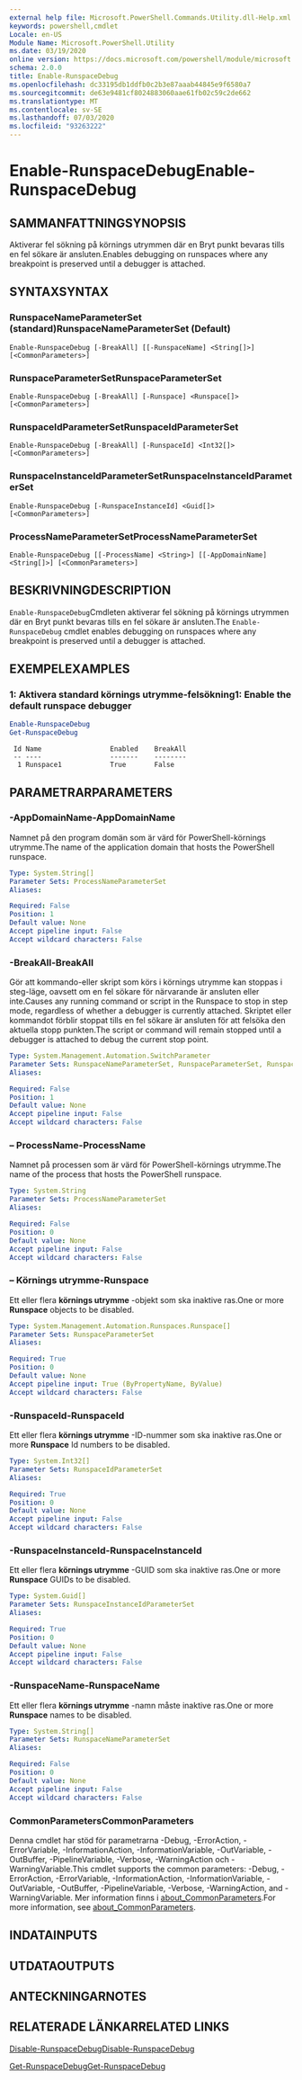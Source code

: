 ```yaml
---
external help file: Microsoft.PowerShell.Commands.Utility.dll-Help.xml
keywords: powershell,cmdlet
Locale: en-US
Module Name: Microsoft.PowerShell.Utility
ms.date: 03/19/2020
online version: https://docs.microsoft.com/powershell/module/microsoft.powershell.utility/enable-runspacedebug?view=powershell-7&WT.mc_id=ps-gethelp
schema: 2.0.0
title: Enable-RunspaceDebug
ms.openlocfilehash: dc33195db1ddfb0c2b3e87aaab44845e9f6580a7
ms.sourcegitcommit: de63e9481cf8024883060aae61fb02c59c2de662
ms.translationtype: MT
ms.contentlocale: sv-SE
ms.lasthandoff: 07/03/2020
ms.locfileid: "93263222"
---
```

# <span data-ttu-id="8b41a-103">Enable-RunspaceDebug</span><span class="sxs-lookup"><span data-stu-id="8b41a-103">Enable-RunspaceDebug</span></span>

## <span data-ttu-id="8b41a-104">SAMMANFATTNING</span><span class="sxs-lookup"><span data-stu-id="8b41a-104">SYNOPSIS</span></span>
<span data-ttu-id="8b41a-105">Aktiverar fel sökning på körnings utrymmen där en Bryt punkt bevaras tills en fel sökare är ansluten.</span><span class="sxs-lookup"><span data-stu-id="8b41a-105">Enables debugging on runspaces where any breakpoint is preserved until a debugger is attached.</span></span>

## <span data-ttu-id="8b41a-106">SYNTAX</span><span class="sxs-lookup"><span data-stu-id="8b41a-106">SYNTAX</span></span>

### <span data-ttu-id="8b41a-107">RunspaceNameParameterSet (standard)</span><span class="sxs-lookup"><span data-stu-id="8b41a-107">RunspaceNameParameterSet (Default)</span></span>

```
Enable-RunspaceDebug [-BreakAll] [[-RunspaceName] <String[]>] [<CommonParameters>]
```

### <span data-ttu-id="8b41a-108">RunspaceParameterSet</span><span class="sxs-lookup"><span data-stu-id="8b41a-108">RunspaceParameterSet</span></span>

```
Enable-RunspaceDebug [-BreakAll] [-Runspace] <Runspace[]> [<CommonParameters>]
```

### <span data-ttu-id="8b41a-109">RunspaceIdParameterSet</span><span class="sxs-lookup"><span data-stu-id="8b41a-109">RunspaceIdParameterSet</span></span>

```
Enable-RunspaceDebug [-BreakAll] [-RunspaceId] <Int32[]> [<CommonParameters>]
```

### <span data-ttu-id="8b41a-110">RunspaceInstanceIdParameterSet</span><span class="sxs-lookup"><span data-stu-id="8b41a-110">RunspaceInstanceIdParameterSet</span></span>

```
Enable-RunspaceDebug [-RunspaceInstanceId] <Guid[]> [<CommonParameters>]
```

### <span data-ttu-id="8b41a-111">ProcessNameParameterSet</span><span class="sxs-lookup"><span data-stu-id="8b41a-111">ProcessNameParameterSet</span></span>

```
Enable-RunspaceDebug [[-ProcessName] <String>] [[-AppDomainName] <String[]>] [<CommonParameters>]
```

## <span data-ttu-id="8b41a-112">BESKRIVNING</span><span class="sxs-lookup"><span data-stu-id="8b41a-112">DESCRIPTION</span></span>

<span data-ttu-id="8b41a-113">`Enable-RunspaceDebug`Cmdleten aktiverar fel sökning på körnings utrymmen där en Bryt punkt bevaras tills en fel sökare är ansluten.</span><span class="sxs-lookup"><span data-stu-id="8b41a-113">The `Enable-RunspaceDebug` cmdlet enables debugging on runspaces where any breakpoint is preserved until a debugger is attached.</span></span>

## <span data-ttu-id="8b41a-114">EXEMPEL</span><span class="sxs-lookup"><span data-stu-id="8b41a-114">EXAMPLES</span></span>

### <span data-ttu-id="8b41a-115">1: Aktivera standard körnings utrymme-felsökning</span><span class="sxs-lookup"><span data-stu-id="8b41a-115">1: Enable the default runspace debugger</span></span>

```powershell
Enable-RunspaceDebug
Get-RunspaceDebug
```

```Output
 Id Name                 Enabled    BreakAll
 -- ----                 -------    --------
  1 Runspace1            True       False
```

## <span data-ttu-id="8b41a-116">PARAMETRAR</span><span class="sxs-lookup"><span data-stu-id="8b41a-116">PARAMETERS</span></span>

### <span data-ttu-id="8b41a-117">-AppDomainName</span><span class="sxs-lookup"><span data-stu-id="8b41a-117">-AppDomainName</span></span>

<span data-ttu-id="8b41a-118">Namnet på den program domän som är värd för PowerShell-körnings utrymme.</span><span class="sxs-lookup"><span data-stu-id="8b41a-118">The name of the application domain that hosts the PowerShell runspace.</span></span>

```yaml
Type: System.String[]
Parameter Sets: ProcessNameParameterSet
Aliases:

Required: False
Position: 1
Default value: None
Accept pipeline input: False
Accept wildcard characters: False
```

### <span data-ttu-id="8b41a-119">-BreakAll</span><span class="sxs-lookup"><span data-stu-id="8b41a-119">-BreakAll</span></span>

<span data-ttu-id="8b41a-120">Gör att kommando-eller skript som körs i körnings utrymme kan stoppas i steg-läge, oavsett om en fel sökare för närvarande är ansluten eller inte.</span><span class="sxs-lookup"><span data-stu-id="8b41a-120">Causes any running command or script in the Runspace to stop in step mode, regardless of whether a debugger is currently attached.</span></span> <span data-ttu-id="8b41a-121">Skriptet eller kommandot förblir stoppat tills en fel sökare är ansluten för att felsöka den aktuella stopp punkten.</span><span class="sxs-lookup"><span data-stu-id="8b41a-121">The script or command will remain stopped until a debugger is attached to debug the current stop point.</span></span>

```yaml
Type: System.Management.Automation.SwitchParameter
Parameter Sets: RunspaceNameParameterSet, RunspaceParameterSet, RunspaceIdParameterSet
Aliases:

Required: False
Position: 1
Default value: None
Accept pipeline input: False
Accept wildcard characters: False
```

### <span data-ttu-id="8b41a-122">– ProcessName</span><span class="sxs-lookup"><span data-stu-id="8b41a-122">-ProcessName</span></span>

<span data-ttu-id="8b41a-123">Namnet på processen som är värd för PowerShell-körnings utrymme.</span><span class="sxs-lookup"><span data-stu-id="8b41a-123">The name of the process that hosts the PowerShell runspace.</span></span>

```yaml
Type: System.String
Parameter Sets: ProcessNameParameterSet
Aliases:

Required: False
Position: 0
Default value: None
Accept pipeline input: False
Accept wildcard characters: False
```

### <span data-ttu-id="8b41a-124">– Körnings utrymme</span><span class="sxs-lookup"><span data-stu-id="8b41a-124">-Runspace</span></span>

<span data-ttu-id="8b41a-125">Ett eller flera **körnings utrymme** -objekt som ska inaktive ras.</span><span class="sxs-lookup"><span data-stu-id="8b41a-125">One or more **Runspace** objects to be disabled.</span></span>

```yaml
Type: System.Management.Automation.Runspaces.Runspace[]
Parameter Sets: RunspaceParameterSet
Aliases:

Required: True
Position: 0
Default value: None
Accept pipeline input: True (ByPropertyName, ByValue)
Accept wildcard characters: False
```

### <span data-ttu-id="8b41a-126">-RunspaceId</span><span class="sxs-lookup"><span data-stu-id="8b41a-126">-RunspaceId</span></span>

<span data-ttu-id="8b41a-127">Ett eller flera **körnings utrymme** -ID-nummer som ska inaktive ras.</span><span class="sxs-lookup"><span data-stu-id="8b41a-127">One or more **Runspace** Id numbers to be disabled.</span></span>

```yaml
Type: System.Int32[]
Parameter Sets: RunspaceIdParameterSet
Aliases:

Required: True
Position: 0
Default value: None
Accept pipeline input: False
Accept wildcard characters: False
```

### <span data-ttu-id="8b41a-128">-RunspaceInstanceId</span><span class="sxs-lookup"><span data-stu-id="8b41a-128">-RunspaceInstanceId</span></span>

<span data-ttu-id="8b41a-129">Ett eller flera **körnings utrymme** -GUID som ska inaktive ras.</span><span class="sxs-lookup"><span data-stu-id="8b41a-129">One or more **Runspace** GUIDs to be disabled.</span></span>

```yaml
Type: System.Guid[]
Parameter Sets: RunspaceInstanceIdParameterSet
Aliases:

Required: True
Position: 0
Default value: None
Accept pipeline input: False
Accept wildcard characters: False
```

### <span data-ttu-id="8b41a-130">-RunspaceName</span><span class="sxs-lookup"><span data-stu-id="8b41a-130">-RunspaceName</span></span>

<span data-ttu-id="8b41a-131">Ett eller flera **körnings utrymme** -namn måste inaktive ras.</span><span class="sxs-lookup"><span data-stu-id="8b41a-131">One or more **Runspace** names to be disabled.</span></span>

```yaml
Type: System.String[]
Parameter Sets: RunspaceNameParameterSet
Aliases:

Required: False
Position: 0
Default value: None
Accept pipeline input: False
Accept wildcard characters: False
```

### <span data-ttu-id="8b41a-132">CommonParameters</span><span class="sxs-lookup"><span data-stu-id="8b41a-132">CommonParameters</span></span>

<span data-ttu-id="8b41a-133">Denna cmdlet har stöd för parametrarna -Debug, -ErrorAction, -ErrorVariable, -InformationAction, -InformationVariable, -OutVariable, -OutBuffer, -PipelineVariable, -Verbose, -WarningAction och -WarningVariable.</span><span class="sxs-lookup"><span data-stu-id="8b41a-133">This cmdlet supports the common parameters: -Debug, -ErrorAction, -ErrorVariable, -InformationAction, -InformationVariable, -OutVariable, -OutBuffer, -PipelineVariable, -Verbose, -WarningAction, and -WarningVariable.</span></span> <span data-ttu-id="8b41a-134">Mer information finns i [about_CommonParameters](https://go.microsoft.com/fwlink/?LinkID=113216).</span><span class="sxs-lookup"><span data-stu-id="8b41a-134">For more information, see [about_CommonParameters](https://go.microsoft.com/fwlink/?LinkID=113216).</span></span>

## <span data-ttu-id="8b41a-135">INDATA</span><span class="sxs-lookup"><span data-stu-id="8b41a-135">INPUTS</span></span>

## <span data-ttu-id="8b41a-136">UTDATA</span><span class="sxs-lookup"><span data-stu-id="8b41a-136">OUTPUTS</span></span>

## <span data-ttu-id="8b41a-137">ANTECKNINGAR</span><span class="sxs-lookup"><span data-stu-id="8b41a-137">NOTES</span></span>

## <span data-ttu-id="8b41a-138">RELATERADE LÄNKAR</span><span class="sxs-lookup"><span data-stu-id="8b41a-138">RELATED LINKS</span></span>

[<span data-ttu-id="8b41a-139">Disable-RunspaceDebug</span><span class="sxs-lookup"><span data-stu-id="8b41a-139">Disable-RunspaceDebug</span></span>](Disable-RunspaceDebug.md)

[<span data-ttu-id="8b41a-140">Get-RunspaceDebug</span><span class="sxs-lookup"><span data-stu-id="8b41a-140">Get-RunspaceDebug</span></span>](Get-RunspaceDebug.md)
